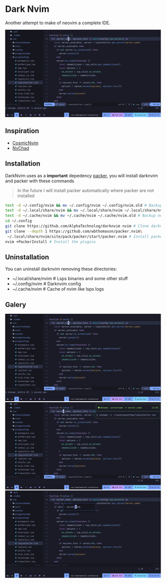 # Dark Nvim

Another attempt to make of neovim a complete IDE.

![code](./.misc/code.png)

## Inspiration

- [CosmicNvim](https://github.com/CosmicNvim/CosmicNvim)
- [NvChad](https://github.com/NvChad/NvChad)

## Installation

DarkNvim uses as a **important** depedency
[packer](https://github.com/wbthomason/packer.nvim), you will install
darknvim and packer with these commands

> In the future I will install packer automatically where packer are not installed

```sh
test -d ~/.config/nvim && mv ~/.config/nvim ~/.config/nvim.old # Backup your old configs
test -d ~/.local/share/nvim && mv ~/.local/share/nvim ~/.local/share/nvim.old # Backup your neovim plugins and another stuff
test -d ~/.cache/nvim && mv ~/.cache/nvim ~/.cache/nvim.old # Backup neovim cache, like lsps logs
cd ~/.config
git clone https://github.com/AlphaTechnolog/darknvim nvim # Clone darknvim
git clone --depth 1 https://github.com/wbthomason/packer.nvim\
 ~/.local/share/nvim/site/pack/packer/start/packer.nvim # Install packer
nvim +PackerInstall # Install the plugins
```

## Uninstallation

You can uninstall darknvim removing these directories:

- ~/.local/share/nvim # Lsps binaries and some other stuff
- ~/.config/nvim # Darknvim config
- ~/.cache/nvim # Cache of nvim like lsps logs

## Galery

![code](./.misc/code.png)
![notify](./.misc/notify.png)
![renaming](./.misc/renaming.png)
